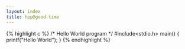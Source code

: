 ```yaml
---
layout: index
title: hpp@good-time
---
```


{% highlight c %}
/* Hello World program */
#include<stdio.h>
main()
{
	printf("Hello World");
}
{% endhighlight %}